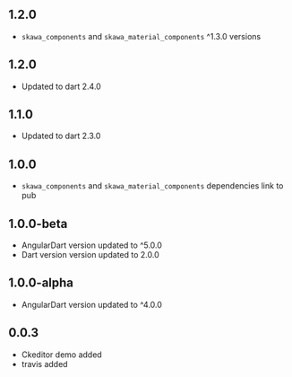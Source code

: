 ## 1.2.0

- `skawa_components` and `skawa_material_components` ^1.3.0 versions

## 1.2.0

- Updated to dart 2.4.0 

## 1.1.0

- Updated to dart 2.3.0 

## 1.0.0

- `skawa_components` and `skawa_material_components` dependencies link to pub 

## 1.0.0-beta

- AngularDart version updated to ^5.0.0
- Dart version  version updated to 2.0.0

## 1.0.0-alpha

- AngularDart version updated to ^4.0.0

## 0.0.3

- Ckeditor demo added
- travis added
